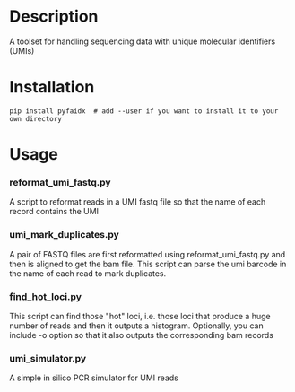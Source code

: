 # Description
A toolset for handling sequencing data with unique molecular identifiers (UMIs)

# Installation
`pip install pyfaidx  # add --user if you want to install it to your own directory`

# Usage
### reformat_umi_fastq.py
A script to reformat reads in a UMI fastq file so that the name of each record contains the UMI

### umi_mark_duplicates.py
A pair of FASTQ files are first reformatted using reformat_umi_fastq.py and then is aligned to get the bam file. This script can parse the umi barcode in the name of each read to mark duplicates.

### find_hot_loci.py
This script can find those "hot" loci, i.e. those loci that produce a huge number of reads and then it outputs a histogram. Optionally, you can include -o option so that it also outputs the corresponding bam records

### umi_simulator.py
A simple in silico PCR simulator for UMI reads
